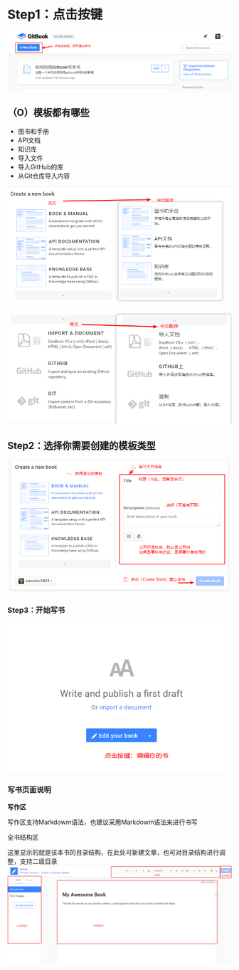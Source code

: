 # Step1：点击按键

![](/assets/jmuu.png)

## （O）模板都有哪些

* 图书和手册
* API文档
* 知识库
* 导入文件
* 导入GitHub的库
* 从Git仓库导入内容

![](/assets/模板001.png)

![](/assets/模板002.png)

## Step2：选择你需要创建的模板类型

![](/assets/模板003.png)

### Step3：开始写书

![](/assets/写书1.png)

### 写书页面说明

**写作区**

写作区支持Markdowm语法，也建议采用Markdowm语法来进行书写

全书结构区

这里显示的就是该本书的目录结构，在此处可新建文章，也可对目录结构进行调整，支持二级目录    ![](/assets/写作页面1.png)









